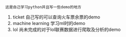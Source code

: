 	这是自己学习python并且写一些demo的地方
1. ticket 自己写的可以查询火车票余票的demo
2. machine learning 学习ml时的demo
3. lol  尚未完成的对于lol联赛数据进行爬取及分析的demo
